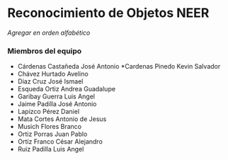 # Reconocimiento de Objetos NEER
*Agregar en orden alfabético*
### Miembros del equipo
* Cárdenas Castañeda José Antonio
*Cardenas Pinedo Kevin Salvador
* Chávez Hurtado Avelino
* Diaz Cruz José Ismael
* Esqueda Ortiz Andrea Guadalupe
* Garibay Guerra Luis Angel
* Jaime Padilla José Antonio
* Lapizco Pérez Daniel
* Mata Cortes Antonio de Jesus
* Musich Flores Branco
* Ortiz Porras Juan Pablo
* Ortíz Franco César Alejandro
* Ruiz Padilla Luis Angel
